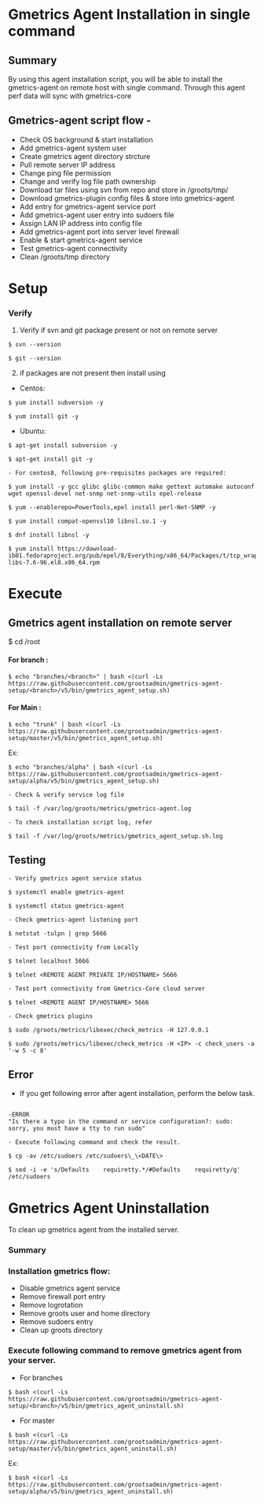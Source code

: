 # Gmetrics Agent Installation in single command

## Summary
By using this agent installation script, you will be able to install the gmetrics-agent on remote host with single command. Through this agent perf data will sync with gmetrics-core

## Gmetrics-agent script flow - 
- Check OS background & start installation
- Add gmetrics-agent system user
- Create gmetrics agent directory strcture
- Pull remote server IP address
- Change ping file permission
- Change and verify log file path ownership
- Download tar files using svn from repo and store in /groots/tmp/
- Download gmetrics-plugin config files & store into gmetrics-agent 
- Add entry for gmetrics-agent service port 
- Add gmetrics-agent user entry into sudoers file
- Assign LAN IP address into config file
- Add gmetrics-agent port into server level firewall
- Enable & start gmetrics-agent service
- Test gmetrics-agent connectivity
- Clean /groots/tmp directory

# Setup
### Verify

1. Verify if svn and git package present or not on remote server
```
$ svn --version 

$ git --version 
```
2. if packages are not present then install using 


- Centos:
```
$ yum install subversion -y  

$ yum install git -y 
```

- Ubuntu:
```
$ apt-get install subversion -y 

$ apt-get install git -y
```

```
- For centos8, following pre-requisites packages are required: 

$ yum install -y gcc glibc glibc-common make gettext automake autoconf wget openssl-devel net-snmp net-snmp-utils epel-release

$ yum --enablerepo=PowerTools,epel install perl-Net-SNMP -y

$ yum install compat-openssl10 libnsl.so.1 -y

$ dnf install libnsl -y

$ yum install https://download-ib01.fedoraproject.org/pub/epel/8/Everything/x86_64/Packages/t/tcp_wrappers-libs-7.6-96.el8.x86_64.rpm
```

# Execute 
## Gmetrics agent installation on remote server

$ cd /root

#### For branch : 
```
$ echo "branches/<branch>" | bash <(curl -Ls https://raw.githubusercontent.com/grootsadmin/gmetrics-agent-setup/<branch>/v5/bin/gmetrics_agent_setup.sh)
```
#### For Main : 
```
$ echo "trunk" | bash <(curl -Ls https://raw.githubusercontent.com/grootsadmin/gmetrics-agent-setup/master/v5/bin/gmetrics_agent_setup.sh)
```

Ex:
 ```
$ echo "branches/alpha" | bash <(curl -Ls https://raw.githubusercontent.com/grootsadmin/gmetrics-agent-setup/alpha/v5/bin/gmetrics_agent_setup.sh)
```
```
- Check & verify service log file

$ tail -f /var/log/groots/metrics/gmetrics-agent.log

- To check installation script log, refer

$ tail -f /var/log/groots/metrics/gmetrics_agent_setup.sh.log
```
## Testing
```
- Verify gmetrics agent service status

$ systemctl enable gmetrics-agent

$ systemctl status gmetrics-agent

- Check gmetrics-agent listening port 

$ netstat -tulpn | grep 5666

- Test port connectivity from Locally

$ telnet localhost 5666

$ telnet <REMOTE AGENT PRIVATE IP/HOSTNAME> 5666

- Test port connectivity from Gmetrics-Core cloud server

$ telnet <REMOTE AGENT IP/HOSTNAME> 5666

- Check gmetrics plugins

$ sudo /groots/metrics/libexec/check_metrics -H 127.0.0.1

$ sudo /groots/metrics/libexec/check_metrics -H <IP> -c check_users -a '-w 5 -c 8'
```

## Error
- If you get following error after agent installation, perform the below task.
```

-ERROR 
"Is there a typo in the command or service configuration?: sudo: sorry, you must have a tty to run sudo"

- Execute following command and check the result.

$ cp -av /etc/sudoers /etc/sudoers\_\<DATE\>

$ sed -i -e 's/Defaults    requiretty.*/#Defaults    requiretty/g' /etc/sudoers
```
# Gmetrics Agent Uninstallation

To clean up gmetrics agent from the installed server. 

### Summary

### Installation gmetrics flow:
- Disable gmetrics agent service
- Remove firewall port entry
- Remove logrotation 
- Remove groots user and home directory
- Remove sudoers entry
- Clean up groots directory

### Execute following command to remove gmetrics agent from your server.

- For branches
```
$ bash <(curl -Ls https://raw.githubusercontent.com/grootsadmin/gmetrics-agent-setup/<branch>/v5/bin/gmetrics_agent_uninstall.sh)
```
- For master
```
$ bash <(curl -Ls https://raw.githubusercontent.com/grootsadmin/gmetrics-agent-setup/master/v5/bin/gmetrics_agent_uninstall.sh)
```
Ex: 
```
$ bash <(curl -Ls https://raw.githubusercontent.com/grootsadmin/gmetrics-agent-setup/alpha/v5/bin/gmetrics_agent_uninstall.sh)
```
